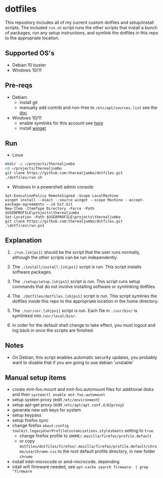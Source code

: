 # dotfiles
This repository includes all of my current custom dotfiles and setup/install
scripts. The included `run.sh` script runs the other scripts that install a
bunch of packages, run any setup instructions, and symlink the dotfiles in this
repo to the appropriate location.

## Supported OS's
* Debian 10 buster
* Windows 10/11

## Pre-reqs
* Debian:
    - install git
    - manually add contrib and non-free to `/etc/apt/sources.list` see the
  [doc](https://wiki.debian.org/SourcesList)
* Windows 10/11
    - enable symlinks for this account see [here](https://blogs.windows.com/windowsdeveloper/2016/12/02/symlinks-windows-10/)
    - install [winget](https://github.com/microsoft/winget-cli/releases/)

## Run

* Linux
``` bash
mkdir -p ~/projects/therealjumbo
cd ~/projects/therealjumbo
git clone https://github.com:therealjumbo/dotfiles.git
./dotfiles/run.sh
```

* Windows
In a powershell admin console:
```
Set-ExecutionPolicy RemoteSigned -Scope LocalMachine
winget install --exact --source winget --scope Machine --accept-package-agreements --id Git.Git
New-Item -ItemType Directory -Force -Path $USERPROFILE\projects\therealjumbo
Set-Location -Path $USERPROFILE\projects\therealjumbo
git clone https://github.com:therealjumbo/dotfiles.git
.\dotfiles\run.ps1
```

## Explanation
1. `./run.[sh|ps1]` should be the script that the user runs normally, although the
   other scripts can be run independently.

2. The `./install/install.[sh|ps1]` script is run. This script installs software
   packages.

3. The `./setup/setup.[sh|ps1]` script is run. This script runs setup commands that do
   not involve installing software or symlinking dotfiles.

4. The `./dotfiles/dotfiles.[sh|ps1]` script is run. This script symlinks the dotfiles
   inside this repo to the appropriate location in the home directory.

5. The `./usr/usr.[sh|ps1]` script is run. Each file in `./usr/bin/` is symlinked into
   `/usr/local/bin/`.

6. In order for the default shell change to take effect, you must logout and log
   back in once the scripts are finished.


## Notes
* On Debian, this script enables automatic security updates, you probably want
  to disable that if you are going to use debian 'unstable'

## Manual setup items
* create mnt-foo.mount and mnt-foo.automount files for additional disks and then
  `systemctl enable mnt-foo.automount`
* setup system proxy (edit `/etc/environment`)
* setup apt-get proxy (edit `/etc/apt/apt.conf.d/02proxy`)
* generate new ssh keys for system
* setup keypass
* setup firefox sync
* change firefox `about:config`
  `toolkit.legacyUserProfileCustomizations.stylesheets` setting to `true` 
    - change firefox profile to `$HOME/.mozilla/firefox/profile.default`
    - or copy `dotfiles/dotfiles/firefox/.mozilla/firefox/profile.default/chrome/userChrome.css` to the root default profile directory, in new folder `chrome`
* install intel-microcode or amd-microcode, depending
* intall wifi firmware needed, see `apt-cache search firmware- | grep ^firmware`

